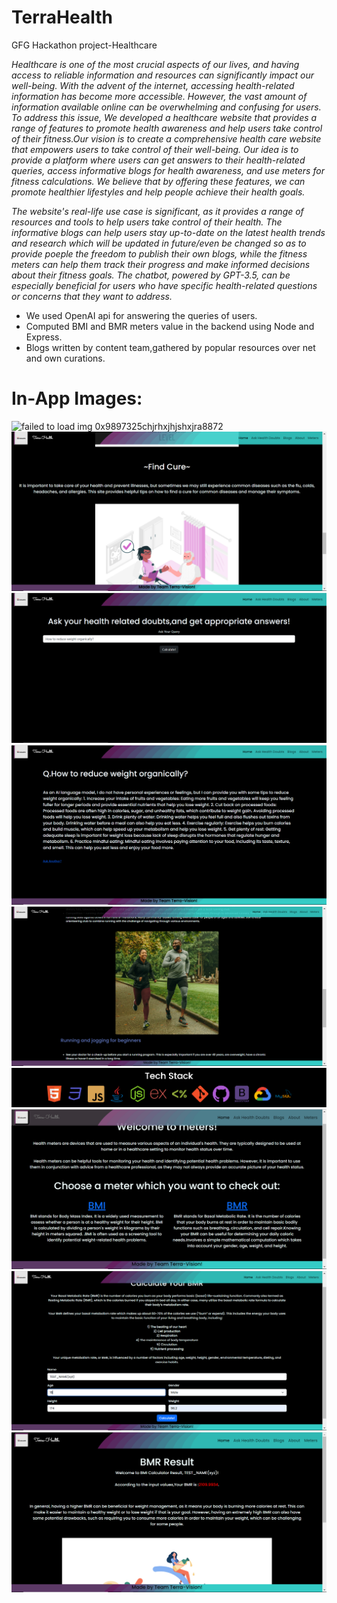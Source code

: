 # TerraHealth

GFG Hackathon project-Healthcare

_Healthcare is one of the most crucial aspects of our lives, and having access to reliable information and resources can significantly impact our well-being. With the advent of the internet, accessing health-related information has become more accessible. However, the vast amount of information available online can be overwhelming and confusing for users. To address this issue, We developed a healthcare website that provides a range of features to promote health awareness and help users take control of their fitness.Our vision is to create a comprehensive health care website that empowers users to take control of their well-being. Our idea is to provide a platform where users can get answers to their health-related queries, access informative blogs for health awareness, and use meters for fitness calculations. We believe that by offering these features, we can promote healthier lifestyles and help people achieve their health goals._

_The website's real-life use case is significant, as it provides a range of resources and tools to help users take control of their health. The informative blogs can help users stay up-to-date on the latest health trends and research which will be updated in future/even be changed so as to provide poeple the freedom to publish their own blogs, while the fitness meters can help them track their progress and make informed decisions about their fitness goals. The chatbot, powered by GPT-3.5, can be especially beneficial for users who have specific health-related questions or concerns that they want to address._


- We used OpenAI api for answering the queries of users.
- Computed BMI and BMR meters value in the backend using Node and Express.
- Blogs written by content team,gathered by popular resources over net and own curations.

# In-App Images:

![failed to load img 0x9897325chjrhxjhjshxjra8872](./public/appview1.PNG)
![failed to load img 0x9897325chjrhxjhjshxjra8872](./public/appview2.PNG)
![failed to load img 0x9897325chjrhxjhjshxjra8872](./public/appview3.PNG)
![failed to load img 0x9897325chjrhxjhjshxjra8872](./public/appview4.PNG)
![failed to load img 0x9897325chjrhxjhjshxjra8872](./public/appview5.PNG)
![failed to load img 0x9897325chjrhxjhjshxjra8872](./public/appview6.PNG)
![failed to load img 0x9897325chjrhxjhjshxjra8872](./public/appview7.PNG)
![failed to load img 0x9897325chjrhxjhjshxjra8872](./public/appview8.PNG)
![failed to load img 0x9897325chjrhxjhjshxjra8872](./public/appview9.png) 

